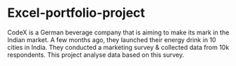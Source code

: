 # Excel-portfolio-project
CodeX is a German beverage company that is aiming to make its mark in the Indian market. A  few months ago, they launched their energy drink in 10 cities in India. They conducted a marketing survey &amp; collected data from 10k respondents. This project analyse data based on this survey.
